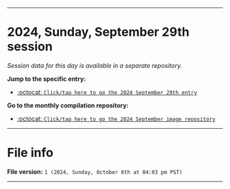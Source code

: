 
***

# 2024, Sunday, September 29th session

_Session data for this day is available in a separate repository._

**Jump to the specific entry:**

- [:octocat: `Click/tap here to go the 2024 September 29th entry`](https://github.com/seanpm2001/SeansLifeArchive_Images_MotorWorld_CarFactory_Y2024_V9/tree/SeansLifeArchive_Images_MotorWorld_CarFactory_Y2024_V9_Main-dev/2024/09_September/29/)

**Go to the monthly compilation repository:**

- [:octocat: `Click/tap here to go the 2024 September image repository`](https://github.com/seanpm2001/SeansLifeArchive_Images_MotorWorld_CarFactory_Y2024_V9/)

***

# File info

**File version:** `1 (2024, Sunday, October 6th at 04:03 pm PST)`

***

